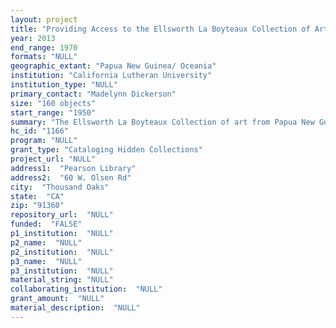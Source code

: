 ```yaml
--- 
layout: project 
title: "Providing Access to the Ellsworth La Boyteaux Collection of Art from Papua New Guinea"
year: 2013
end_range: 1970
formats: "NULL"
geographic_extant: "Papua New Guinea/ Oceania"
institution: "California Lutheran University"
institution_type: "NULL"
primary_contact: "Madelynn Dickerson"
size: "160 objects"
start_range: "1950"
summary: "The Ellsworth La Boyteaux Collection of art from Papua New Guinea includes approximately 160 artifacts from diverse regions of Papua New Guinea, but primarily the Sepik region. The objects date from the mid-20th century. Donated to California Lutheran University in the 1970s by the art collector Ellsworth La Boyteaux, the collection includes a range of objects such as carved ancestor figures, yam cult figures, polychromed suspension hooks, ceremonial house decorations, painted shields, masks, plaques, weapons, musical instruments, and jewelry. Approximately 100 of these artifacts have been digitally photographed in high resolution. Many of the artifacts are painted on bark or other organic textiles."
hc_id: "1166"
program: "NULL"
grant_type: "Cataloging Hidden Collections"
project_url: "NULL"
address1:  "Pearson Library"
address2:  "60 W. Olsen Rd"
city:  "Thousand Oaks"
state:  "CA"
zip: "91360"
repository_url:  "NULL"
funded:  "FALSE"
p1_institution:  "NULL"
p2_name:  "NULL"
p2_institution:  "NULL"
p3_name:  "NULL"
p3_institution:  "NULL"
material_string: "NULL"
collaborating_institution:  "NULL"
grant_amount:  "NULL"
material_description:  "NULL"
---
```


